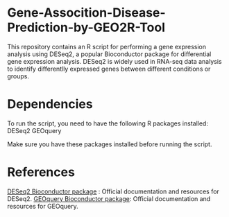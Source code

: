 # Gene-Assocition-Disease-Prediction-by-GEO2R-Tool

This repository contains an R script for performing a gene expression analysis using DESeq2, a popular Bioconductor package for differential gene expression analysis.
DESeq2 is widely used in RNA-seq data analysis to identify differentlly expressed genes between different conditions or groups.

# Dependencies

To run the script, you need to have the following R packages installed:
    DESeq2
    GEOquery
    
Make sure you have these packages installed before running the script.

# References

[DESeq2 Bioconductor package](https://bioconductor.org/packages/release/bioc/html/DESeq2.html) : Official documentation and resources for DESeq2.
[GEOquery Bioconductor package](https://bioconductor.org/packages/release/bioc/html/GEOquery.html): Official documentation and resources for GEOquery.
